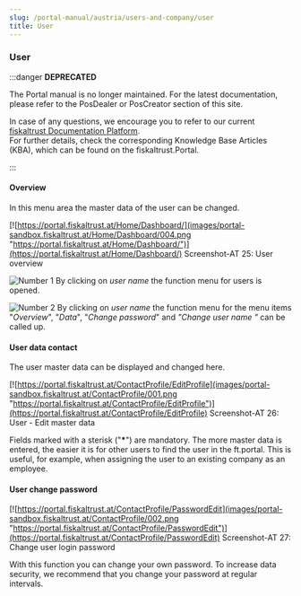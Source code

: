 ```yaml
---
slug: /portal-manual/austria/users-and-company/user
title: User
---
```


### User

:::danger **DEPRECATED**

The Portal manual is no longer maintained. For the latest documentation, please refer to the PosDealer or PosCreator section of this site.  

In case of any questions, we encourage you to refer to our current [fiskaltrust Documentation Platform](https://docs.fiskaltrust.cloud).  
For further details, check the corresponding Knowledge Base Articles (KBA), which can be found on the fiskaltrust.Portal.

:::

#### Overview

In this menu area the master data of the user can be changed.

[![https://portal.fiskaltrust.at/Home/Dashboard/](images/portal-sandbox.fiskaltrust.at/Home/Dashboard/004.png "https://portal.fiskaltrust.at/Home/Dashboard/")](https://portal.fiskaltrust.at/Home/Dashboard/)
Screenshot-AT 25: User overview

![Number 1](../images/Numbers/1.png) By clicking on *user name* the function menu for users is opened.

![Number 2](../images/Numbers/2.png) By clicking on *user name* the function menu for the menu items "*Overview*", "*Data*", "*Change password*" and *"Change user name "* can be called up.

#### User data contact

The user master data can be displayed and changed here.

[![https://portal.fiskaltrust.at/ContactProfile/EditProfile](images/portal-sandbox.fiskaltrust.at/ContactProfile/001.png "https://portal.fiskaltrust.at/ContactProfile/EditProfile")](https://portal.fiskaltrust.at/ContactProfile/EditProfile)
Screenshot-AT 26: User - Edit master data

Fields marked with a sterisk ("__\*__") are mandatory. The more master data is entered, the easier it is for other users to find the user in the ft.portal. This is useful, for example, when assigning the user to an existing company as an employee.

#### User change password

[![https://portal.fiskaltrust.at/ContactProfile/PasswordEdit](images/portal-sandbox.fiskaltrust.at/ContactProfile/002.png "https://portal.fiskaltrust.at/ContactProfile/PasswordEdit")](https://portal.fiskaltrust.at/ContactProfile/PasswordEdit)
Screenshot-AT 27: Change user login password

With this function you can change your own password. To increase data security, we recommend that you change your password at regular intervals.